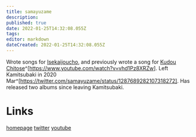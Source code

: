 ```yaml
---
title: samayuzame
description: 
published: true
date: 2022-01-25T14:32:08.055Z
tags: 
editor: markdown
dateCreated: 2022-01-25T14:32:08.055Z
---
```


Wrote songs for [Isekaijoucho](/people/virtual/isekaijoucho), and previously wrote a song for [Kudou Chitose](https://kamitsubakilore.com/people/artists/ema#kudou-chitose)^[https://www.youtube.com/watch?v=vhd1Pz8XRZw]. Left Kamitsubaki in 2020 Mar^[https://twitter.com/samayuzame/status/1287689282107318272]. Has released two albums since leaving Kamitsubaki. 

# Links
[homepage](https://samayuzame.com/)
[twitter](https://twitter.com/samayuzame)
[youtube](https://www.youtube.com/channel/UCkVzd2GJRTYp7eMQQ9JeJ7A)
